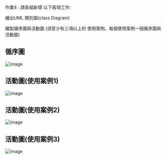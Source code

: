 作業4 : 請各組新增 以下兩項工作:

繪出UML 類別圖(class Diagram)

繪製循序圖與活動圖 (須至少有三項以上的 使用案例，每個使用案例一個循序圖與活動圖)


## 循序圖

![image](https://user-images.githubusercontent.com/113970010/208097581-9deaa640-95b6-4ea0-ad02-46838b3f205e.png)


## 活動圖(使用案例1)

![image](https://user-images.githubusercontent.com/113970010/206189217-d3fe81eb-019a-4610-9618-46c49cedbbf4.png)

## 活動圖(使用案例2)

![image](https://user-images.githubusercontent.com/113970010/206189322-b1668394-ead3-439e-9ff4-e9b92a5c3531.png)

## 活動圖(使用案例3)

![image](https://user-images.githubusercontent.com/113970010/206189816-d5bab339-ac5e-49ed-98f6-20ce4680e9ed.png)

